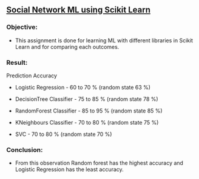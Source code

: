 <!DOCTYPE html>
<html>
 <body>
  
  <a href="https://github.com/athulyesudas/Edubridge-Data-Analytics/blob/main/Assignments/Social%20Network%20ML%20(Python)/social%20network.ipynb"><h2>Social Network ML using Scikit Learn</h2></a>



### Objective:
 - This assignment is done for learning ML with different libraries in Scikit Learn and for comparing each outcomes.

### Result:

 Prediction Accuracy

  - Logistic Regression - 60 to 70 %  (random state 63 %)

 - DecisionTree Classifier - 75 to 85 %  (random state 78 %)

 - RandomForest Classifier - 85 to 95 %  (random state 85 %)
 
 - KNeighbours Classifier - 70 to 80 %  (random state 75 %)

 - SVC - 70 to 80 %  (random state 70 %)

### Conclusion:

 - From this observation Random forest has the highest accuracy and Logistic Regression has the least accuracy.
 
 
 
 </body>
</html>


